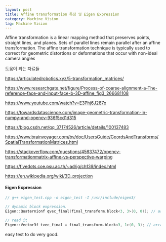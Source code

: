 ```yaml
---
layout: post
title: Affine transformation 특징 및 Eigen Expression
category: Machine Vision
tag: Machine Vision
---
```


Affine transformation is a linear mapping method that preserves points, straight lines, and planes. Sets of parallel lines remain parallel after an affine transformation. The affine transformation technique is typically used to correct for geometric distortions or deformations that occur with non-ideal camera angles

도움이 되는 자료들

https://articulatedrobotics.xyz/5-transformation_matrices/

https://www.researchgate.net/figure/Process-of-coarse-alignment-a-The-reference-face-and-input-face-b-3D-affine_fig3_266681108

https://www.youtube.com/watch?v=E3Phj6J287o

https://towardsdatascience.com/image-geometric-transformation-in-numpy-and-opencv-936f5cd1d315

https://blog.csdn.net/qq_37174526/article/details/100137483

https://www.brainvoyager.com/bv/doc/UsersGuide/CoordsAndTransforms/SpatialTransformationMatrices.html

https://stackoverflow.com/questions/45637472/opencv-transformationmatrix-affine-vs-perspective-warping

https://fivedots.coe.psu.ac.th/~ad/jg/ch139/index.html

https://en.wikipedia.org/wiki/3D_projection


#### Eigen Expression

```c++
// g++ eigen_test.cpp -o eigen_test -I /usr/include/eigen3/

// dynamic block expression.
Eigen::Quaternionf qvec_final(final_transform.block<3, 3>(0, 0)); // array size, position

// read it
Eigen::Vector3f tvec_final = final_transform.block<3, 1>(0, 3); // array size, position

```

easy test to do very good.
